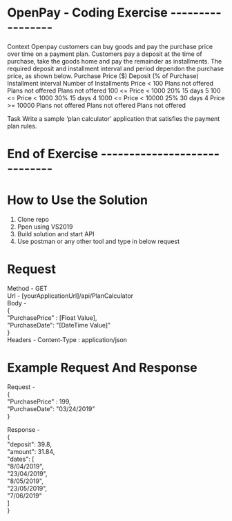 # OpenPay - Coding Exercise -----------------
Context
Openpay customers can buy goods and pay the purchase price over time on a payment plan. Customers pay a deposit at the time of purchase, take the goods home and pay the remainder as installments.
The required deposit and installment interval and period dependon the purchase price, as shown below.
Purchase Price ($)	Deposit (% of Purchase)	Installment interval	Number of Installments
Price < 100 	Plans not offered	Plans not offered	Plans not offered
100 <= Price < 1000 	20%	15 days 	5 
100 <= Price < 1000	30% 	15 days	4
1000 <= Price < 10000 	25% 	30 days 	4 
Price >= 10000 	Plans not offered 	Plans not offered	Plans not offered
 
Task
Write a sample ‘plan calculator’ application that satisfies the payment plan rules.  
# End of Exercise -----------------------------

# How to Use the Solution
1. Clone repo
2. Ppen using VS2019
3. Build solution and start API
4. Use postman or any other tool and type in below request

# Request
Method - GET </br>
Url - [yourApplicationUrl]/api/PlanCalculator </br>
Body -  </br>
{ </br>
"PurchasePrice" : [Float Value], </br>
"PurchaseDate": "[DateTime Value]" </br>
} </br>
Headers - Content-Type : application/json

# Example Request And Response
Request -  </br>
{ </br>
"PurchasePrice" : 199, </br>
"PurchaseDate": "03/24/2019" </br>
} </br>

Response - </br>
{ </br>
    "deposit": 39.8, </br>
    "amount": 31.84, </br>
    "dates": [ </br>
        "8/04/2019", </br>
        "23/04/2019", </br>
        "8/05/2019", </br>
        "23/05/2019", </br>
        "7/06/2019" </br>
    ] </br>
}


